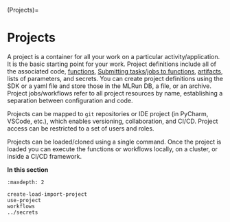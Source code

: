 (Projects)=
# Projects

A project is a container for all your work on a particular activity/application. It is the basic starting point for your work.
Project definitions include all of the associated code, [functions](../runtimes/functions), [Submitting tasks/jobs to functions](../concepts/submitting-tasks-jobs-to-functions), [artifacts](../store/artifacts), lists of parameters, and secrets.
You can create project definitions using the SDK or a yaml file and store those in the MLRun DB, a file, or an archive.  Project 
jobs/workflows refer to all project resources by name, establishing a separation between configuration and code.

Projects can be mapped to `git` repositories or IDE project (in PyCharm, VSCode, etc.), which enables versioning, collaboration, and CI/CD. 
Project access can be restricted to a set of users and roles.

Projects can be loaded/cloned using a single command. Once the project is loaded you can execute the functions or workflows locally, on a cluster, or inside a CI/CD framework.

**In this section**
```{toctree}
:maxdepth: 2

create-load-import-project
use-project
workflows
../secrets
```
